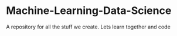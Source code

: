 # Machine-Learning-Data-Science
A repository for all the stuff we create. Lets learn together and code

